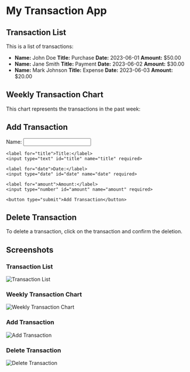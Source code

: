 <!DOCTYPE html>
<html>
<head>
  <meta charset="UTF-8">
  <title>My Transaction App</title>
  <style>
    /* Add your custom styles here */
  </style>
</head>
<body>
  <h1>My Transaction App</h1>
  
  <h2>Transaction List</h2>
  <p>This is a list of transactions:</p>
  <ul>
    <li>
      <strong>Name:</strong> John Doe
      <strong>Title:</strong> Purchase
      <strong>Date:</strong> 2023-06-01
      <strong>Amount:</strong> $50.00
    </li>
    <li>
      <strong>Name:</strong> Jane Smith
      <strong>Title:</strong> Payment
      <strong>Date:</strong> 2023-06-02
      <strong>Amount:</strong> $30.00
    </li>
    <li>
      <strong>Name:</strong> Mark Johnson
      <strong>Title:</strong> Expense
      <strong>Date:</strong> 2023-06-03
      <strong>Amount:</strong> $20.00
    </li>
  </ul>
  
  <h2>Weekly Transaction Chart</h2>
  <p>This chart represents the transactions in the past week:</p>
  <div id="chart-container">
    <!-- Add your chart bar component here -->
  </div>
  
  <h2>Add Transaction</h2>
  <form>
    <label for="name">Name:</label>
    <input type="text" id="name" name="name" required>
    
    <label for="title">Title:</label>
    <input type="text" id="title" name="title" required>
    
    <label for="date">Date:</label>
    <input type="date" id="date" name="date" required>
    
    <label for="amount">Amount:</label>
    <input type="number" id="amount" name="amount" required>
    
    <button type="submit">Add Transaction</button>
  </form>
  
  <h2>Delete Transaction</h2>
  <p>To delete a transaction, click on the transaction and confirm the deletion.</p>
  <ul id="transaction-list">
    <!-- Add your transaction list here -->
  </ul>
  
  <h2>Screenshots</h2>
  
  <h3>Transaction List</h3>
  <img src="screenshots/transaction_list.png" alt="Transaction List">
  
  <h3>Weekly Transaction Chart</h3>
  <img src="screenshots/weekly_chart.png" alt="Weekly Transaction Chart">
  
  <h3>Add Transaction</h3>
  <img src="screenshots/add_transaction.png" alt="Add Transaction">
  
  <h3>Delete Transaction</h3>
  <img src="screenshots/delete_transaction.png" alt="Delete Transaction">
  
  <script>
    // Add your JavaScript code here
  </script>
</body>
</html>
